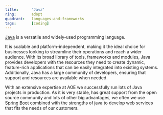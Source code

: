 ```yaml
---
title:      "Java"
ring:       adopt
quadrant:   languages-and-frameworks
tags:       [coding]
---
```


[Java](https://www.java.com) is a versatile and widely-used programming language.

It is scalable and platform-independent, making it the ideal choice for businesses looking to streamline their
operations and reach a wider audience. With its broad library of tools, frameworks and modules, Java provides developers
with the resources they need to create dynamic, feature-rich applications that can be easily integrated into existing
systems. Additionally, Java has a large community of developers, ensuring that support and resources are available when
needed.

With an extensive expertise at AOE we successfully run lots of Java projects in production. As it is very stable, has
great support from the open source community and lots of other big advantages, we often we use
[Spring Boot](https://spring.io/projects/spring-boot) combined with the strengths of java to develop web services that
fits the needs of our customers.
